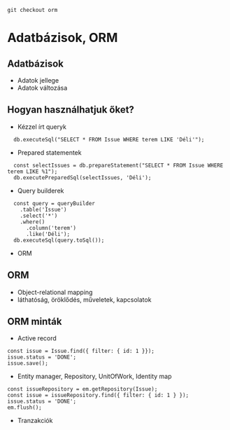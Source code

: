 ```git checkout orm```

# Adatbázisok, ORM

## Adatbázisok

- Adatok jellege
- Adatok változása

## Hogyan használhatjuk őket?

- Kézzel írt queryk
```
  db.executeSql("SELECT * FROM Issue WHERE terem LIKE 'Déli'");
```
- Prepared statementek
```
  const selectIssues = db.prepareStatement("SELECT * FROM Issue WHERE terem LIKE %1");
  db.executePreparedSql(selectIssues, 'Déli');
```
- Query builderek
```
  const query = queryBuilder
    .table('Issue')
    .select('*')
    .where()
      .column('terem')
      .like('Déli');
  db.executeSql(query.toSql());
```
- ORM

## ORM

- Object-relational mapping
- láthatóság, öröklődés, műveletek, kapcsolatok

## ORM minták

- Active record
```
const issue = Issue.find({ filter: { id: 1 }});
issue.status = 'DONE';
issue.save();
```
- Entity manager, Repository, UnitOfWork, Identity map
```
const issueRepository = em.getRepository(Issue);
const issue = issueRepository.find({ filter: { id: 1 } });
issue.status = 'DONE';
em.flush();
```
- Tranzakciók
